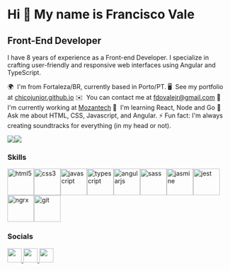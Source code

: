 Hi 👋 My name is Francisco Vale
===============================

Front-End Developer
-------------------

I have 8 years of experience as a Front-end Developer. I specialize in crafting user-friendly and responsive web interfaces using Angular and TypeScript.

🌍  I'm from Fortaleza/BR, currently based in Porto/PT.
🖥️  See my portfolio at [chicojunior.github.io](http://chicojunior.github.io/)
✉️  You can contact me at [fdovalejr@gmail.com](mailto:fdovalejr@gmail.com)
🚀  I'm currently working at [Mozantech](http://mozantech.com)
🧠  I'm learning React, Node and Go
💬 Ask me about HTML, CSS, Javascript, and Angular.
⚡ Fun fact: I'm always creating soundtracks for everything (in my head or not).

<a href="https://www.github.com/chicojunior" target="_blank" rel="noreferrer"><img
src="https://img.shields.io/github/followers/chicojunior?logo=github&style=for-the-badge&color=facc15&labelColor=1c1917" /></a><a href="https://www.x.com/chicovjr" target="_blank" rel="noreferrer"><img
src="https://img.shields.io/twitter/follow/chicovjr?logo=twitter&style=for-the-badge&color=facc15&labelColor=1c1917"
/></a>

### Skills


<p align="left">
<img src="https://cdn.jsdelivr.net/gh/devicons/devicon/icons/html5/html5-original.svg" height="60" width="60" alt="html5" /><img src="https://cdn.jsdelivr.net/gh/devicons/devicon/icons/css3/css3-original.svg" height="60" width="60" alt="css3" /><img src="https://cdn.jsdelivr.net/gh/devicons/devicon/icons/javascript/javascript-original.svg" height="60" width="60" alt="javascript" /><img src="https://cdn.jsdelivr.net/gh/devicons/devicon/icons/typescript/typescript-original.svg" height="60" width="60" alt="typescript" /><img src="https://cdn.jsdelivr.net/gh/devicons/devicon/icons/angularjs/angularjs-plain.svg" height="60" width="60" alt="angularjs" /><img src="https://cdn.jsdelivr.net/gh/devicons/devicon/icons/sass/sass-original.svg" height="60" width="60" alt="sass" /><img src="https://cdn.jsdelivr.net/gh/devicons/devicon@latest/icons/jasmine/jasmine-original.svg" height="60" width="60" alt="jasmine" /><img src="https://cdn.jsdelivr.net/gh/devicons/devicon/icons/jest/jest-plain.svg" height="60" width="60" alt="jest" /><img src="https://cdn.jsdelivr.net/gh/devicons/devicon@latest/icons/ngrx/ngrx-original.svg" height="60" width="60" alt="ngrx" /><img src="https://cdn.jsdelivr.net/gh/devicons/devicon/icons/git/git-original.svg" height="60" width="60" alt="git" />
</p>


### Socials

<p align="left"> <a href="https://www.github.com/chicojunior" target="_blank" rel="noreferrer"> <picture> <source media="(prefers-color-scheme: dark)" srcset="https://raw.githubusercontent.com/danielcranney/readme-generator/main/public/icons/socials/github-dark.svg" /> <source media="(prefers-color-scheme: light)" srcset="https://raw.githubusercontent.com/danielcranney/readme-generator/main/public/icons/socials/github.svg" /> <img src="https://raw.githubusercontent.com/danielcranney/readme-generator/main/public/icons/socials/github.svg" width="32" height="32" /> </picture> </a> <a href="https://www.linkedin.com/in/franciscovale" target="_blank" rel="noreferrer"> <picture> <source media="(prefers-color-scheme: dark)" srcset="https://raw.githubusercontent.com/danielcranney/readme-generator/main/public/icons/socials/linkedin-dark.svg" /> <source media="(prefers-color-scheme: light)" srcset="https://raw.githubusercontent.com/danielcranney/readme-generator/main/public/icons/socials/linkedin.svg" /> <img src="https://raw.githubusercontent.com/danielcranney/readme-generator/main/public/icons/socials/linkedin.svg" width="32" height="32" /> </picture> </a> <a href="https://www.x.com/chicovjr" target="_blank" rel="noreferrer"> <picture> <source media="(prefers-color-scheme: dark)" srcset="https://raw.githubusercontent.com/danielcranney/readme-generator/main/public/icons/socials/twitter-dark.svg" /> <source media="(prefers-color-scheme: light)" srcset="https://raw.githubusercontent.com/danielcranney/readme-generator/main/public/icons/socials/twitter.svg" /> <img src="https://raw.githubusercontent.com/danielcranney/readme-generator/main/public/icons/socials/twitter.svg" width="32" height="32" /> </picture> </a></p>

<!--
## Hi there, I'm Chico 👋
I'm a front-end developer with 7+ years of experience implementing and maintaining web applications using HTML, CSS, JS, Angular, and Typescript.

### About me

- :earth_americas: I'm from Fortaleza/Brazil, currently living in Porto/Portugal.
- 💬 Ask me about HTML, CSS, Javascript, and Angular.
- 🌱 I’m currently learning React and Node.js.
- ⚡ Fun fact: I'm always creating soundtracks for everything (in my head or not).

### Tech Stack

<img src="https://cdn.jsdelivr.net/gh/devicons/devicon/icons/html5/html5-original.svg" height="100" width="100" /><img src="https://cdn.jsdelivr.net/gh/devicons/devicon/icons/css3/css3-original.svg" height="100" width="100"/><img src="https://cdn.jsdelivr.net/gh/devicons/devicon/icons/javascript/javascript-original.svg" height="100" width="100"/><img src="https://cdn.jsdelivr.net/gh/devicons/devicon/icons/typescript/typescript-original.svg" height="100" width="100"/><img src="https://cdn.jsdelivr.net/gh/devicons/devicon/icons/angularjs/angularjs-plain.svg" height="100" width="100"/><img src="https://cdn.jsdelivr.net/gh/devicons/devicon/icons/sass/sass-original.svg" height="100" width="100"/><img src="https://cdn.jsdelivr.net/gh/devicons/devicon/icons/jasmine/jasmine-plain.svg" height="100" width="100"/><img src="https://cdn.jsdelivr.net/gh/devicons/devicon/icons/jest/jest-plain.svg" height="100" width="100"/><img src="https://cdn.jsdelivr.net/gh/devicons/devicon/icons/redux/redux-original.svg" height="100" width="100"/><img src="https://cdn.jsdelivr.net/gh/devicons/devicon/icons/git/git-original.svg" height="100" width="100"/>


![HTML5](https://img.shields.io/badge/html5-%23E34F26.svg?style=for-the-badge&logo=html5&logoColor=white) ![CSS3](https://img.shields.io/badge/css3-%231572B6.svg?style=for-the-badge&logo=css3&logoColor=white) ![JavaScript](https://img.shields.io/badge/javascript-%23323330.svg?style=for-the-badge&logo=javascript&logoColor=%23F7DF1E) ![TypeScript](https://img.shields.io/badge/typescript-%23007ACC.svg?style=for-the-badge&logo=typescript&logoColor=white) ![Angular](https://img.shields.io/badge/angular-%23DD0031.svg?style=for-the-badge&logo=angular&logoColor=white) ![Angular.js](https://img.shields.io/badge/angular.js-%23E23237.svg?style=for-the-badge&logo=angularjs&logoColor=white) ![Angular Material](https://img.shields.io/badge/angular_material-%23DD0031.svg?style=for-the-badge&logo=angular&logoColor=white&color=E91E63) ![Bootstrap](https://img.shields.io/badge/bootstrap-%23563D7C.svg?style=for-the-badge&logo=bootstrap&logoColor=white) ![jQuery](https://img.shields.io/badge/jquery-%230769AD.svg?style=for-the-badge&logo=jquery&logoColor=white) ![RxJS](https://img.shields.io/badge/rxjs-%23B7178C.svg?style=for-the-badge&logo=reactivex&logoColor=white) ![SASS](https://img.shields.io/badge/SASS-hotpink.svg?style=for-the-badge&logo=SASS&logoColor=white)


### Reach me

- 📫 Via email [fdovalejr@gmail.com](mailto:fdovalejr@gmail.com)
- :page_with_curl: Via [LinkedIn](https://www.linkedin.com/in/franciscovale/)

-->


<!--
**chicojunior/chicojunior** is a ✨ _special_ ✨ repository because its `README.md` (this file) appears on your GitHub profile.
- 🔭 I’m currently working at [Findmore Consulting](https://www.findmore.pt/).
-->
